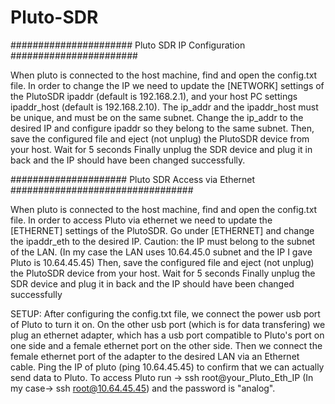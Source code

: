# Pluto-SDR

###################### Pluto SDR IP Configuration #######################

When pluto is connected to the host machine, find and open the config.txt file.
In order to change the IP we need to update the [NETWORK] settings of the PlutoSDR ipaddr (default is 192.168.2.1), 
and your host PC settings ipaddr_host (default is 192.168.2.10).
The ip_addr and the  ipaddr_host must be unique, and must be on the same subnet.
Change the ip_addr to the desired IP and configure ipaddr so they belong to the same subnet.
Then, save the configured file and eject (not unplug) the PlutoSDR device from your host.
Wait for 5 seconds
Finally unplug the SDR device and plug it in back and the IP should have been changed successfully.



##################### Pluto SDR Access via Ethernet #################################

When pluto is connected to the host machine, find and open the config.txt file.
In order to access Pluto via ethernet we need to update the [ETHERNET] settings of the PlutoSDR.
Go under [ETHERNET] and change the ipaddr_eth to the desired IP. 
Caution: the IP must belong to the subnet of the LAN.
(In my case the LAN uses 10.64.45.0 subnet and the IP I gave Pluto is 10.64.45.45)
Then, save the configured file and eject (not unplug) the PlutoSDR device from your host.
Wait for 5 seconds
Finally unplug the SDR device and plug it in back and the IP should have been changed successfully

SETUP:
After configuring the config.txt file, we connect the power usb port of Pluto to turn it on.
On the other usb port (which is for data transfering) we plug an ethernet adapter, which has 
a usb port compatible to Pluto's port on one side and a female ethernet port on the other side.
Then we connect the female ethernet port of the adapter to the desired LAN via an Ethernet cable.
Ping the IP of pluto (ping 10.64.45.45) to confirm that we can actually send data to Pluto.
To access Pluto run -> ssh root@your_Pluto_Eth_IP (In my case-> ssh root@10.64.45.45) and the password is "analog".
